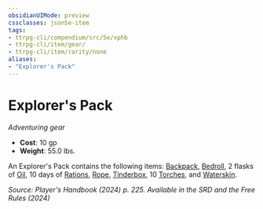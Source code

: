 ```yaml
---
obsidianUIMode: preview
cssclasses: json5e-item
tags:
- ttrpg-cli/compendium/src/5e/xphb
- ttrpg-cli/item/gear/
- ttrpg-cli/item/rarity/none
aliases: 
- "Explorer's Pack"
---
```

# Explorer's Pack
*Adventuring gear*  


- **Cost**: 10 gp
- **Weight**: 55.0 lbs.

An Explorer's Pack contains the following items: [Backpack](Інструменти%20ДМ/CLI/items/backpack-xphb.md), [Bedroll](Інструменти%20ДМ/CLI/items/bedroll-xphb.md), 2 flasks of [Oil](Інструменти%20ДМ/CLI/items/oil-xphb.md), 10 days of [Rations](Інструменти%20ДМ/CLI/items/rations-xphb.md), [Rope](Інструменти%20ДМ/CLI/items/rope-xphb.md), [Tinderbox](Інструменти%20ДМ/CLI/items/tinderbox-xphb.md), 10 [Torches](Інструменти%20ДМ/CLI/items/torch-xphb.md), and [Waterskin](Інструменти%20ДМ/CLI/items/waterskin-xphb.md).

*Source: Player's Handbook (2024) p. 225. Available in the <span title='Systems Reference Document (5.2)'>SRD</span> and the Free Rules (2024)*